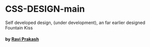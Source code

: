 # CSS-DESIGN-main
Self developed design, (under development), an far earlier designed Fountain Kiss

#### by [Ravi Prakash](https://raviprakashravi.cf/)
